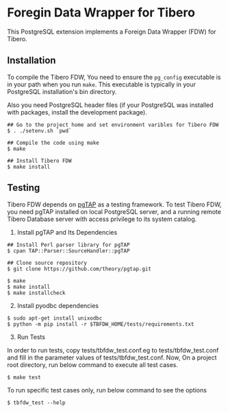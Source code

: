 Foregin Data Wrapper for Tibero
===============================

This PostgreSQL extension implements a Foreign Data Wrapper (FDW) for Tibero.

Installation
------------
To compile the Tibero FDW, You need to ensure the `pg_config` executable is in your path when you run `make`. This executable is typically in your PostgreSQL installation's bin directory.

Also you need PostgreSQL header files (if your PostgreSQL was installed with packages, install the development package).

```shell
## Go to the project home and set environment varibles for Tibero FDW
$ . ./setenv.sh `pwd`

## Compile the code using make
$ make

## Install Tibero FDW
$ make install
```

Testing
---------
Tibero FDW depends on [pgTAP](https://pgtap.org/) as a testing framework. To test Tibero FDW, you need pgTAP installed on local PostgreSQL server, and a running remote Tibero Database server with access privilege to its system catalog.

1. Install pgTAP and Its Dependencies
```shell
## Install Perl parser library for pgTAP
$ cpan TAP::Parser::SourceHandler::pgTAP

## Clone source repository
$ git clone https://github.com/theory/pgtap.git

$ make
$ make install
$ make installcheck
```

2. Install pyodbc dependencies

```shell
$ sudo apt-get install unixodbc
$ python -m pip install -r $TBFDW_HOME/tests/requirements.txt
```

3. Run Tests

In order to run tests, copy tests/tbfdw_test.conf.eg to tests/tbfdw_test.conf and fill in the parameter values of tests/tbfdw_test.conf.
Now, On a project root directory, run below command to execute all test cases.

```shell
$ make test
```

To run specific test cases only, run below command to see the options
```shell
$ tbfdw_test --help
```
